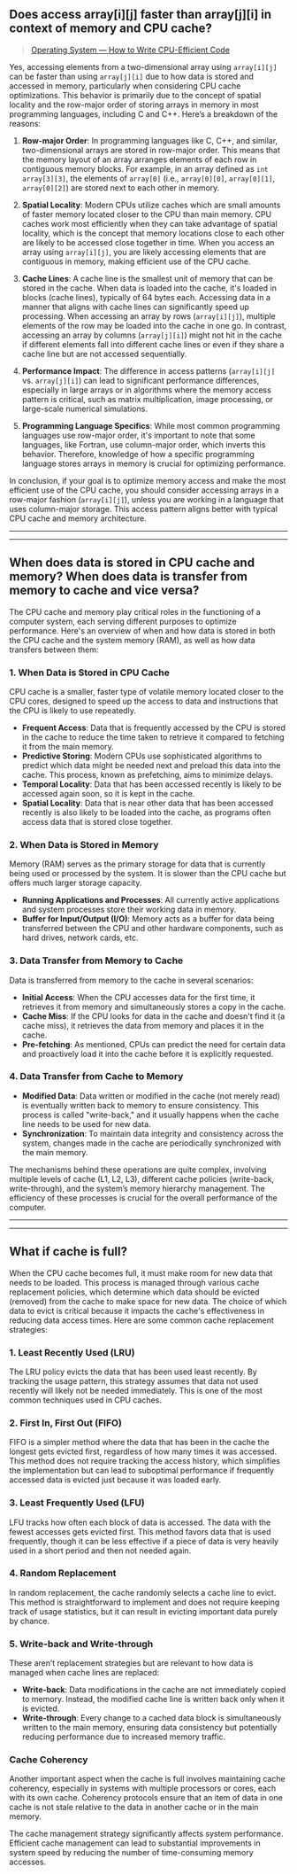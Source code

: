 

## Does access array[i][j] faster than array[j][i] in context of memory and CPU cache?

> [Operating System — How to Write CPU-Efficient Code](https://tonylixu.medium.com/operating-system-how-to-write-cpu-efficient-code-c656dbb18e26)

Yes, accessing elements from a two-dimensional array using `array[i][j]` can be faster than using `array[j][i]` due to how data is stored and accessed in memory, particularly when considering CPU cache optimizations. This behavior is primarily due to the concept of spatial locality and the row-major order of storing arrays in memory in most programming languages, including C and C++. Here’s a breakdown of the reasons:

1. **Row-major Order**: In programming languages like C, C++, and similar, two-dimensional arrays are stored in row-major order. This means that the memory layout of an array arranges elements of each row in contiguous memory blocks. For example, in an array defined as `int array[3][3]`, the elements of `array[0]` (i.e., `array[0][0]`, `array[0][1]`, `array[0][2]`) are stored next to each other in memory.

2. **Spatial Locality**: Modern CPUs utilize caches which are small amounts of faster memory located closer to the CPU than main memory. CPU caches work most efficiently when they can take advantage of spatial locality, which is the concept that memory locations close to each other are likely to be accessed close together in time. When you access an array using `array[i][j]`, you are likely accessing elements that are contiguous in memory, making efficient use of the CPU cache.

3. **Cache Lines**: A cache line is the smallest unit of memory that can be stored in the cache. When data is loaded into the cache, it's loaded in blocks (cache lines), typically of 64 bytes each. Accessing data in a manner that aligns with cache lines can significantly speed up processing. When accessing an array by rows (`array[i][j]`), multiple elements of the row may be loaded into the cache in one go. In contrast, accessing an array by columns (`array[j][i]`) might not hit in the cache if different elements fall into different cache lines or even if they share a cache line but are not accessed sequentially.

4. **Performance Impact**: The difference in access patterns (`array[i][j]` vs. `array[j][i]`) can lead to significant performance differences, especially in large arrays or in algorithms where the memory access pattern is critical, such as matrix multiplication, image processing, or large-scale numerical simulations.

5. **Programming Language Specifics**: While most common programming languages use row-major order, it's important to note that some languages, like Fortran, use column-major order, which inverts this behavior. Therefore, knowledge of how a specific programming language stores arrays in memory is crucial for optimizing performance.

In conclusion, if your goal is to optimize memory access and make the most efficient use of the CPU cache, you should consider accessing arrays in a row-major fashion (`array[i][j]`), unless you are working in a language that uses column-major storage. This access pattern aligns better with typical CPU cache and memory architecture.


----
----

## When does data is stored in CPU cache and memory? When does data is transfer from memory to cache and vice versa?

The CPU cache and memory play critical roles in the functioning of a computer system, each serving different purposes to optimize performance. Here's an overview of when and how data is stored in both the CPU cache and the system memory (RAM), as well as how data transfers between them:

### 1. When Data is Stored in CPU Cache
CPU cache is a smaller, faster type of volatile memory located closer to the CPU cores, designed to speed up the access to data and instructions that the CPU is likely to use repeatedly.

- **Frequent Access**: Data that is frequently accessed by the CPU is stored in the cache to reduce the time taken to retrieve it compared to fetching it from the main memory.
- **Predictive Storing**: Modern CPUs use sophisticated algorithms to predict which data might be needed next and preload this data into the cache. This process, known as prefetching, aims to minimize delays.
- **Temporal Locality**: Data that has been accessed recently is likely to be accessed again soon, so it is kept in the cache.
- **Spatial Locality**: Data that is near other data that has been accessed recently is also likely to be loaded into the cache, as programs often access data that is stored close together.

### 2. When Data is Stored in Memory
Memory (RAM) serves as the primary storage for data that is currently being used or processed by the system. It is slower than the CPU cache but offers much larger storage capacity.

- **Running Applications and Processes**: All currently active applications and system processes store their working data in memory.
- **Buffer for Input/Output (I/O)**: Memory acts as a buffer for data being transferred between the CPU and other hardware components, such as hard drives, network cards, etc.

### 3. Data Transfer from Memory to Cache
Data is transferred from memory to the cache in several scenarios:

- **Initial Access**: When the CPU accesses data for the first time, it retrieves it from memory and simultaneously stores a copy in the cache.
- **Cache Miss**: If the CPU looks for data in the cache and doesn't find it (a cache miss), it retrieves the data from memory and places it in the cache.
- **Pre-fetching**: As mentioned, CPUs can predict the need for certain data and proactively load it into the cache before it is explicitly requested.

### 4. Data Transfer from Cache to Memory
- **Modified Data**: Data written or modified in the cache (not merely read) is eventually written back to memory to ensure consistency. This process is called "write-back," and it usually happens when the cache line needs to be used for new data.
- **Synchronization**: To maintain data integrity and consistency across the system, changes made in the cache are periodically synchronized with the main memory.

The mechanisms behind these operations are quite complex, involving multiple levels of cache (L1, L2, L3), different cache policies (write-back, write-through), and the system’s memory hierarchy management. The efficiency of these processes is crucial for the overall performance of the computer.

----
----

## What if cache is full?
When the CPU cache becomes full, it must make room for new data that needs to be loaded. This process is managed through various cache replacement policies, which determine which data should be evicted (removed) from the cache to make space for new data. The choice of which data to evict is critical because it impacts the cache's effectiveness in reducing data access times. Here are some common cache replacement strategies:

### 1. Least Recently Used (LRU)
The LRU policy evicts the data that has been used least recently. By tracking the usage pattern, this strategy assumes that data not used recently will likely not be needed immediately. This is one of the most common techniques used in CPU caches.

### 2. First In, First Out (FIFO)
FIFO is a simpler method where the data that has been in the cache the longest gets evicted first, regardless of how many times it was accessed. This method does not require tracking the access history, which simplifies the implementation but can lead to suboptimal performance if frequently accessed data is evicted just because it was loaded early.

### 3. Least Frequently Used (LFU)
LFU tracks how often each block of data is accessed. The data with the fewest accesses gets evicted first. This method favors data that is used frequently, though it can be less effective if a piece of data is very heavily used in a short period and then not needed again.

### 4. Random Replacement
In random replacement, the cache randomly selects a cache line to evict. This method is straightforward to implement and does not require keeping track of usage statistics, but it can result in evicting important data purely by chance.

### 5. Write-back and Write-through
These aren’t replacement strategies but are relevant to how data is managed when cache lines are replaced:
- **Write-back**: Data modifications in the cache are not immediately copied to memory. Instead, the modified cache line is written back only when it is evicted.
- **Write-through**: Every change to a cached data block is simultaneously written to the main memory, ensuring data consistency but potentially reducing performance due to increased memory traffic.

### Cache Coherency
Another important aspect when the cache is full involves maintaining cache coherency, especially in systems with multiple processors or cores, each with its own cache. Coherency protocols ensure that an item of data in one cache is not stale relative to the data in another cache or in the main memory.

The cache management strategy significantly affects system performance. Efficient cache management can lead to substantial improvements in system speed by reducing the number of time-consuming memory accesses.
